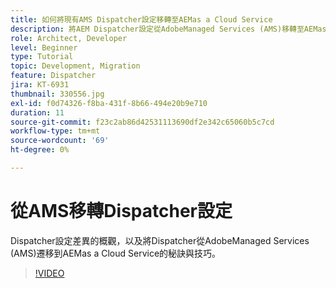 ```yaml
---
title: 如何將現有AMS Dispatcher設定移轉至AEMas a Cloud Service
description: 將AEM Dispatcher設定從AdobeManaged Services (AMS)移轉至AEMas a Cloud Service的秘訣與技巧。
role: Architect, Developer
level: Beginner
type: Tutorial
topic: Development, Migration
feature: Dispatcher
jira: KT-6931
thumbnail: 330556.jpg
exl-id: f0d74326-f8ba-431f-8b66-494e20b9e710
duration: 11
source-git-commit: f23c2ab86d42531113690df2e342c65060b5c7cd
workflow-type: tm+mt
source-wordcount: '69'
ht-degree: 0%

---
```


# 從AMS移轉Dispatcher設定

Dispatcher設定差異的概觀，以及將Dispatcher從AdobeManaged Services (AMS)遷移到AEMas a Cloud Service的秘訣與技巧。

>[!VIDEO](https://video.tv.adobe.com/v/330556?quality=12&learn=on)
